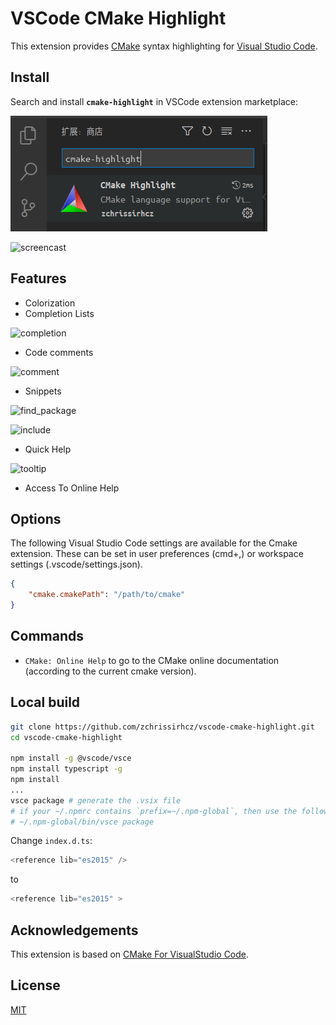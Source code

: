 # VSCode CMake Highlight

This extension provides [CMake](http://www.cmake.org/) syntax highlighting for [Visual Studio Code](https://code.visualstudio.com/).

## Install

Search and install **`cmake-highlight`** in VSCode extension marketplace:

![search-and-install](images/search-and-install.png)

![screencast](images/cmake1.gif)

## Features

- Colorization
- Completion Lists

![completion](images/cmake2.gif)

- Code comments

![comment](images/cmake3.gif)

- Snippets

![find_package](images/cmake5.gif)

![include](images/cmake6.gif)

- Quick Help

![tooltip](images/cmake4.gif)

- Access To Online Help


## Options

The following Visual Studio Code settings are available for the Cmake extension. These can be set in user preferences (cmd+,) or workspace settings (.vscode/settings.json).

```json
{
    "cmake.cmakePath": "/path/to/cmake"
}
```

## Commands

- `CMake: Online Help` to go to the CMake online documentation (according to the current cmake version).

## Local build

```bash
git clone https://github.com/zchrissirhcz/vscode-cmake-highlight.git
cd vscode-cmake-highlight

npm install -g @vscode/vsce
npm install typescript -g
npm install
...
vsce package # generate the .vsix file
# if your ~/.npmrc contains `prefix=~/.npm-global`, then use the following command
# ~/.npm-global/bin/vsce package
```

Change `index.d.ts`:
```js
<reference lib="es2015" />
```
to
```js
<reference lib="es2015" >
```

## Acknowledgements

This extension is based on [CMake For VisualStudio Code](https://github.com/twxs/vs.language.cmake).

## License

[MIT](LICENSE)
